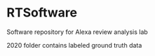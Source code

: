 # RTSoftware
Software repository for Alexa review analysis lab

2020 folder contains labeled ground truth data
